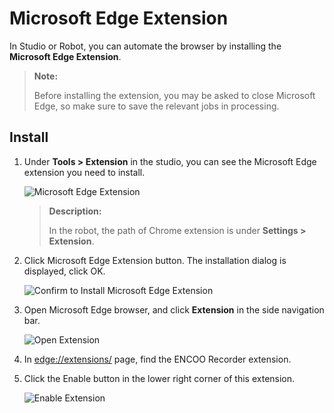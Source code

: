 # Microsoft Edge Extension

In Studio or Robot, you can automate the browser by installing the **Microsoft Edge Extension**.

> **Note:**
> 
> Before installing the extension, you may be asked to close Microsoft Edge, so make sure to save the relevant jobs in processing.

## Install

1. Under **Tools > Extension** in the studio, you can see the Microsoft Edge extension you need to install.
   
    ![Microsoft Edge Extension](https://docimages.blob.core.chinacloudapi.cn/images/Studio/Market/extensioninpath20201019.png)
     
    > **Description:**
    > 
    > In the robot, the path of Chrome extension is under **Settings > Extension**.

2. Click Microsoft Edge Extension button. The installation dialog is displayed, click OK.
   
    ![Confirm to Install Microsoft Edge Extension](https://docimages.blob.core.chinacloudapi.cn/images/Amanda/Extension/Edge/InstallWindow.jpg)

3. Open Microsoft Edge browser, and click **Extension** in the side navigation bar.
   
    ![Open Extension](https://docimages.blob.core.chinacloudapi.cn/images/Amanda/Extension/Edge/BrowserSetting.jpg)

4. In <edge://extensions/> page, find the ENCOO Recorder extension.

5. Click the Enable button in the lower right corner of this extension.
   
    ![Enable Extension](https://docimages.blob.core.chinacloudapi.cn/images/Amanda/Extension/Edge/InstalledInBrowser.png)